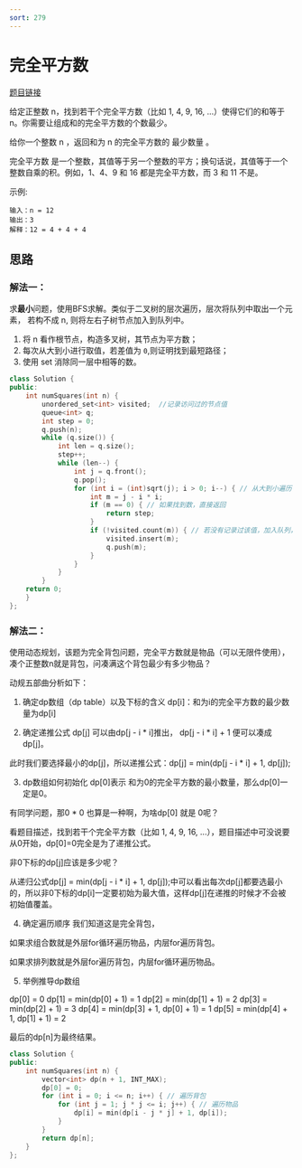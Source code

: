```yaml
---
sort: 279
---
```

# 完全平方数

[题目链接](https://leetcode-cn.com/problems/perfect-squares/)

给定正整数 n，找到若干个完全平方数（比如 1, 4, 9, 16, ...）使得它们的和等于 n。你需要让组成和的完全平方数的个数最少。

给你一个整数 n ，返回和为 n 的完全平方数的 最少数量 。

完全平方数 是一个整数，其值等于另一个整数的平方；换句话说，其值等于一个整数自乘的积。例如，1、4、9 和 16 都是完全平方数，而 3 和 11 不是。


示例:

```
输入：n = 12
输出：3 
解释：12 = 4 + 4 + 4
```



## 思路

### 解法一：

求**最小**问题，使用BFS求解。类似于二叉树的层次遍历，层次将队列中取出一个元素， 若构不成 n, 则将左右子树节点加入到队列中。

1. 将 n 看作根节点，构造多叉树，其节点为平方数；
2. 每次从大到小进行取值，若差值为 `0`,则证明找到最短路径；
3. 使用 set 消除同一层中相等的数。


```c++
class Solution {
public:
    int numSquares(int n) {
        unordered_set<int> visited;  //记录访问过的节点值
        queue<int> q;
        int step = 0;
        q.push(n);
        while (q.size()) {
            int len = q.size();
            step++;
            while (len--) {
                int j = q.front();
                q.pop();
                for (int i = (int)sqrt(j); i > 0; i--) { // 从大到小遍历
                    int m = j - i * i;
                    if (m == 0) { // 如果找到数，直接返回
                        return step;
                    }
                    if (!visited.count(m)) { // 若没有记录过该值，加入队列，消除同一层中相同的数
                        visited.insert(m);
                        q.push(m);
                    }
                }
            }
        }
    return 0;
    }
};
```


### 解法二：
使用动态规划，该题为完全背包问题，完全平方数就是物品（可以无限件使用），凑个正整数n就是背包，问凑满这个背包最少有多少物品？

动规五部曲分析如下：

1. 确定dp数组（dp table）以及下标的含义
dp[i]：和为i的完全平方数的最少数量为dp[i]

2. 确定递推公式
dp[j] 可以由dp[j - i * i]推出， dp[j - i * i] + 1 便可以凑成dp[j]。

此时我们要选择最小的dp[j]，所以递推公式：dp[j] = min(dp[j - i * i] + 1, dp[j]);

3. dp数组如何初始化
dp[0]表示 和为0的完全平方数的最小数量，那么dp[0]一定是0。

有同学问题，那0 * 0 也算是一种啊，为啥dp[0] 就是 0呢？

看题目描述，找到若干个完全平方数（比如 1, 4, 9, 16, ...），题目描述中可没说要从0开始，dp[0]=0完全是为了递推公式。

非0下标的dp[j]应该是多少呢？

从递归公式dp[j] = min(dp[j - i * i] + 1, dp[j]);中可以看出每次dp[j]都要选最小的，所以非0下标的dp[i]一定要初始为最大值，这样dp[j]在递推的时候才不会被初始值覆盖。

4. 确定遍历顺序
我们知道这是完全背包，

如果求组合数就是外层for循环遍历物品，内层for遍历背包。

如果求排列数就是外层for遍历背包，内层for循环遍历物品。

5. 举例推导dp数组

dp[0] = 0
dp[1] = min(dp[0] + 1) = 1
dp[2] = min(dp[1] + 1) = 2
dp[3] = min(dp[2] + 1) = 3
dp[4] = min(dp[3] + 1, dp[0] + 1) = 1
dp[5] = min(dp[4] + 1, dp[1] + 1) = 2

最后的dp[n]为最终结果。


```c++
class Solution {
public:
    int numSquares(int n) {
        vector<int> dp(n + 1, INT_MAX);
        dp[0] = 0;
        for (int i = 0; i <= n; i++) { // 遍历背包
            for (int j = 1; j * j <= i; j++) { // 遍历物品
                dp[i] = min(dp[i - j * j] + 1, dp[i]);
            }
        }
        return dp[n];
    }
};
```

